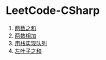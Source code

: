 # LeetCode-CSharp

1. [两数之和](./markdown/1.两数之和.md)
2. [两数相加](./markdown/2.两数相加.md)
232. [用栈实现队列](./markdown/232.用栈实现队列.md)
404. [左叶子之和](./markdown/404.左叶子之和.md)